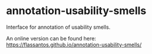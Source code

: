 # annotation-usability-smells
Interface for annotation of usability smells.

An online version can be found here: https://flassantos.github.io/annotation-usability-smells/
